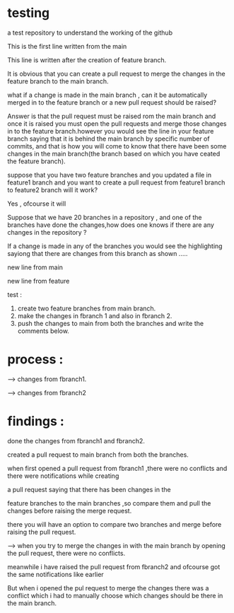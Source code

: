 # testing
a test repository to understand the working of the github

This is the first line written from the main

This line is written after the creation of feature branch.

It is obvious that you can create a pull request to merge the changes in the feature branch  to the main branch.

what if a change is made in the main branch , can it be automatically merged in to the feature branch
or a new pull request should be raised?

Answer is that the pull request must be raised rom the main branch and once it is raised you must open the pull requests and merge those 
changes in to the feature branch.however you would see the line in your feature branch saying that it is behind the main branch by 
specific number of commits, and that is how you will come to know that there have been some changes in the main branch(the branch based on which
you have ceated the feature branch).

suppose that you have two feature branches and you updated a file in feature1 branch and you want to create a pull request from feature1 branch to feature2 branch will it work?

Yes , ofcourse it will 

Suppose that we have 20 branches in a repository , and one of the branches have done the changes,how does one knows if there are any changes in the repository ?

If a change is made in any of the branches you would see the highlighting sayiong that there are changes from this branch as shown .....

new line from main

new line from feature


test :

1. create two feature branches from main branch.
2. make the changes in fbranch 1 and also in fbranch 2.
3. push the changes to main from both the branches and write the comments below.



# process :
--> changes from fbranch1.

--> changes from fbranch2



# findings :

done the changes from fbranch1 and fbranch2.

created a pull request to main branch from both the branches.

when first opened a pull request from fbranch1 ,there were no conflicts and there were notifications while creating

a pull request saying that there has been changes in the 

feature branches to the main branches ,so compare them and pull the changes before raising the merge request.

there you will have an option to compare two branches and merge before raising the pull request.

--> when you try to merge the changes in with the main branch by opening the pull request, there were no conflicts.

meanwhile i have raised the pull request from fbranch2 and ofcourse got the same notifications like earlier

But when i opened the pul request to merge the changes there was a conflict which i had to manually choose which changes should be there in the main branch.

